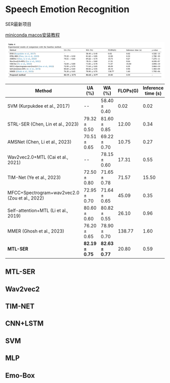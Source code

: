 # Speech Emotion Recognition

SER最新项目

[miniconda macos安装教程](https://www.anaconda.com/docs/getting-started/miniconda/install#quickstart-install-instructions)

![模型对比](/pic/模型对比.png "不同模型对比")

| Method                             | UA (%)          | WA (%)          | FLOPs(G) | Inference time (s) | p-value   |
|------------------------------------|-----------------|-----------------|----------|--------------------|-----------|
| SVM (Kurpukdee et al., 2017)       | --              | 58.40 ± 0.40    | 0.02     | 0.02               | 4.52E–13  |
| STRL-SER (Chen, Lin et al., 2023)  | 79.32 ± 0.50    | 81.60 ± 0.85    | 12.00    | 0.34               | 1.78E–03  |
| AMSNet (Chen, Li et al., 2023)     | 70.51 ± 0.65    | 69.22 ± 0.70    | 10.75    | 0.27               | 7.27E–11  |
| Wav2vec2.0+MTL (Cai et al., 2021)  | --              | 78.15 ± 0.60    | 17.31    | 0.55               | 4.59E–07  |
| TIM-Net (Ye et al., 2023)          | 72.50 ± 0.80    | 71.65 ± 0.78    | 71.57    | 15.50              | 3.89E–10  |
| MFCC+Spectrogram+wav2vec2.0 (Zou et al., 2022) | 72.95 ± 0.70 | 71.64 ± 0.65 | 45.09 | 0.35 | 3.86E–10 |
| Self-attention+MTL (Li et al., 2019)| 80.60 ± 0.60    | 80.82 ± 0.55    | 26.10    | 0.96               | 1.46E–04  |
| MMER (Ghosh et al., 2023)          | 76.20 ± 0.65    | 78.90 ± 0.70    | 138.77   | 1.60               | 1.70E–06  |
| **MTL-SER**                | **82.19 ± 0.75**| **82.63 ± 0.77**| 20.80    | 0.59               | --        |

## MTL-SER



## Wav2vec2

## TIM-NET

## CNN+LSTM

## SVM

## MLP

## Emo-Box

## 


